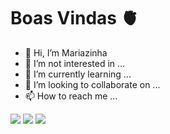   # Boas Vindas 🫀
- 👋 Hi, I’m Mariazinha
- 👀 I’m not interested in ...
- 🌱 I’m currently learning ...
- 💞️ I’m looking to collaborate on ...
- 📫 How to reach me ...



![](https://media.tenor.com/xxi5LTn6vWsAAAAM/taylor-swift.gif)
![](https://media.tenor.com/E4z0mCXOOVAAAAAM/taylor-swift-omg.gif)
![](https://media.tenor.com/cP0UGVE1E1EAAAAM/taylor-swift-bored.gif)
